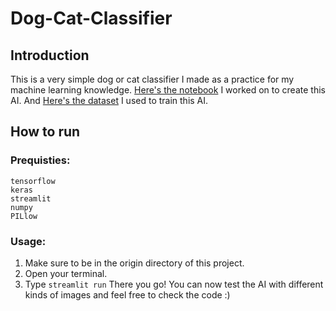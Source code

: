 # Dog-Cat-Classifier
## Introduction
This is a very simple dog or cat classifier I made as a practice for my machine learning knowledge. [Here's the notebook](https://colab.research.google.com/drive/1cY79zu7eAX5dlnJ8PDZzwKCYwN3Fy76k?usp=sharing) I worked on to create this AI. And [Here's the dataset](https://www.kaggle.com/chetankv/dogs-cats-images) I used to train this AI.

## How to run
### Prequisties:
```
tensorflow
keras
streamlit
numpy
PILlow
```

### Usage:

1. Make sure to be in the origin directory of this project.
2. Open your terminal.
3. Type `streamlit run`
There you go! You can now test the AI with different kinds of images and feel free to check the code :) 
